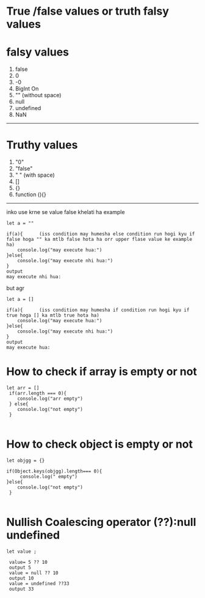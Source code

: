 # True /false values   or truth falsy values

# falsy values

1. false
2. 0
3. -0
4. BigInt On
5. ""  (without space)
6. null
7. undefined
8. NaN

---

# Truthy values

1. "0"
2. "false"
3. " " (with space)
4. []
5. {}
6. function (){}

---
inko use krne se value false khelati ha 
example
```
let a = ""

if(a){      (iss condition may humesha else condition run hogi kyu if false hoga "" ka mtlb false hota ha orr upper flase value ke example ha)
    console.log("may execute hua:")
}else{
    console.log("may execute nhi hua:")
}
output
may execute nhi hua:
```

but agr
 

```
let a = []

if(a){      (iss condition may humesha if condition run hogi kyu if true hoga [] ka mtlb true hota ha)
    console.log("may execute hua:")
}else{
    console.log("may execute nhi hua:")
}
output
may execute hua:
```

# How to check if array is empty or not

```
let arr = []
 if(arr.length === 0){
    console.log("arr empty")
 } else{
    console.log("not empty")
 }


```

# How to check object is empty or not
```
let objgg = {}

if(Object.keys(objgg).length=== 0){
     console.log(" empty")
}else{
    console.log("not empty")
 }


```

# Nullish Coalescing operator (??):null undefined

```
let value ; 
 
 value= 5 ?? 10 
 output 5
 value = null ?? 10
 output 10
 value = undefined ??33
 output 33

 ```